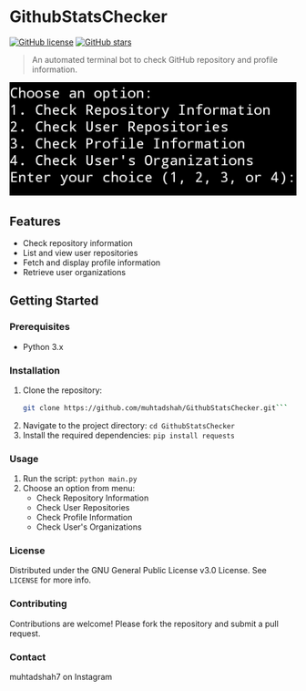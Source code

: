 # GithubStatsChecker

[![GitHub license](https://img.shields.io/github/License/muhtadshah/GithubStatsChecker)](https://github.com/muhtadshah/GithubStatsChecker/blob/main/LICENSE)
[![GitHub stars](https://img.shields.io/github/Stars/muhtadshah/GithubStatsChecker)](https://github.com/muhtadshah/GithubStatsChecker/stargazers)

> An automated terminal bot to check GitHub repository and profile information.

![GitHub Stats Checker Screenshot](screenshots/screenshot.png)

## Features

- Check repository information
- List and view user repositories
- Fetch and display profile information
- Retrieve user organizations

## Getting Started

### Prerequisites

- Python 3.x

### Installation

1. Clone the repository:
   ```sh
   git clone https://github.com/muhtadshah/GithubStatsChecker.git```
2. Navigate to the project directory:
   ```cd GithubStatsChecker```
3. Install the required dependencies:
   ```pip install requests```
   
### Usage
1. Run the script:
   ```python main.py```
2. Choose an option from menu:
   - Check Repository Information
   - Check User Repositories
   - Check Profile Information
   - Check User's Organizations

### License
Distributed under the GNU General Public License v3.0 License. See `LICENSE` for more info.

### Contributing
Contributions are welcome! Please fork the repository and submit a pull request.

### Contact
muhtadshah7 on Instagram

